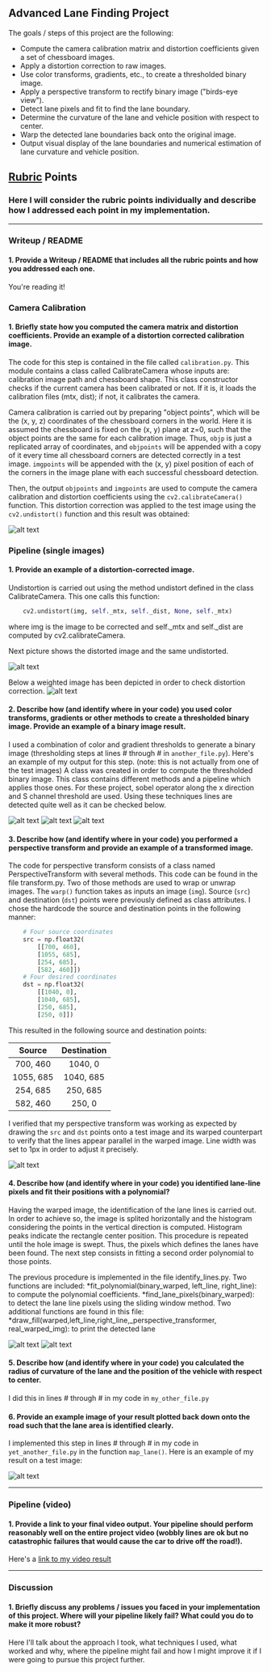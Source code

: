 ## **Advanced Lane Finding Project**

The goals / steps of this project are the following:

* Compute the camera calibration matrix and distortion coefficients given a set of chessboard images.
* Apply a distortion correction to raw images.
* Use color transforms, gradients, etc., to create a thresholded binary image.
* Apply a perspective transform to rectify binary image ("birds-eye view").
* Detect lane pixels and fit to find the lane boundary.
* Determine the curvature of the lane and vehicle position with respect to center.
* Warp the detected lane boundaries back onto the original image.
* Output visual display of the lane boundaries and numerical estimation of lane curvature and vehicle position.

[//]: # (Image References)

[image1]: ./output_images/undistort_output_c1.png "Undistorted (calibration)"
[image2]: ./output_images/undistort_test5.png "Distorted correction"
[image3]: ./output_images/undistort_test5_weighted.png "Distorted correction weighted"
[image4]: ./output_images/P2output_test1.png "Transform 1"
[image5]: ./output_images/P2output_test4.png "Transform 4"
[image6]: ./output_images/P2output_test5.png "Transform 5"
[image7]: ./output_images/transform_straight_lines_1.png "Transform straight lines"
[image8]: ./output_images/identify_lines_t3.png "Identify lines"
[image9]: ./output_images/identify_lines_t5.png "Identify lines"

[image2]: ./test_images/test1.jpg "Road Transformed"
[image3]: ./examples/binary_combo_example.jpg "Binary Example"
[image4]: ./examples/warped_straight_lines.jpg "Warp Example"
[image5]: ./examples/color_fit_lines.jpg "Fit Visual"
[image6]: ./examples/example_output.jpg "Output"
[video1]: ./project_video.mp4 "Video"

## [Rubric](https://review.udacity.com/#!/rubrics/571/view) Points

### Here I will consider the rubric points individually and describe how I addressed each point in my implementation.  

---

### Writeup / README

#### 1. Provide a Writeup / README that includes all the rubric points and how you addressed each one.  

You're reading it!

### Camera Calibration

#### 1. Briefly state how you computed the camera matrix and distortion coefficients. Provide an example of a distortion corrected calibration image.

The code for this step is contained in the file called `calibration.py`. This module contains a class called CalibrateCamera whose inputs are: calibration image path and chessboard shape. This class constructor checks if the current camera has been calibrated or not. If it is, it loads the calibration files (mtx, dist); if not, it calibrates the camera.

Camera calibration is carried out by preparing "object points", which will be the (x, y, z) coordinates of the chessboard corners in the world. Here it is assumed the chessboard is fixed on the (x, y) plane at z=0, such that the object points are the same for each calibration image.  Thus, `objp` is just a replicated array of coordinates, and `objpoints` will be appended with a copy of it every time all chessboard corners are detected correctly in a test image.  `imgpoints` will be appended with the (x, y) pixel position of each of the corners in the image plane with each successful chessboard detection.  

Then, the output `objpoints` and `imgpoints` are used to compute the camera calibration and distortion coefficients using the `cv2.calibrateCamera()` function.  This distortion correction was applied to the test image using the `cv2.undistort()` function and this result was obtained: 

![alt text][image1]

### Pipeline (single images)

#### 1. Provide an example of a distortion-corrected image.

Undistortion is carried out using the method undistort defined in the class CalibrateCamera. This one calls this function: 
```python
	cv2.undistort(img, self._mtx, self._dist, None, self._mtx)
```
where img is the image to be corrected and self._mtx and self._dist are computed by cv2.calibrateCamera.

Next picture shows the distorted image and the same undistorted.

![alt text][image2]

Below a weighted image has been depicted in order to check distortion correction.
![alt text][image3]

#### 2. Describe how (and identify where in your code) you used color transforms, gradients or other methods to create a thresholded binary image.  Provide an example of a binary image result.

I used a combination of color and gradient thresholds to generate a binary image (thresholding steps at lines # through # in `another_file.py`).  Here's an example of my output for this step.  (note: this is not actually from one of the test images)
A class was created in order to compute the thresholded binary image. This class contains different methods and a pipeline which applies those ones. For these project, sobel operator along the x direction and S channel threshold are used. Using these techniques lines are detected quite well as it can be checked below.

![alt text][image4]
![alt text][image5]
![alt text][image6]

#### 3. Describe how (and identify where in your code) you performed a perspective transform and provide an example of a transformed image.

The code for perspective transform consists of a class named PerspectiveTransform with several methods. This code can be found in the file transform.py. Two of those methods are used to wrap or unwrap images.  The `warp()` function takes as inputs an image (`img`). Source (`src`) and destination (`dst`) points were previously defined as class attributes.  I chose the hardcode the source and destination points in the following manner:

```python
    # Four source coordinates
    src = np.float32(
        [[700, 460],
        [1055, 685],
        [254, 685],
        [582, 460]])
    # Four desired coordinates
    dst = np.float32(
        [[1040, 0],
        [1040, 685],
        [250, 685],
        [250, 0]])
```

This resulted in the following source and destination points:

| Source        | Destination   | 
|:-------------:|:-------------:| 
| 700, 460      | 1040, 0       | 
| 1055, 685     | 1040, 685     |
| 254, 685      | 250, 685      |
| 582, 460      | 250, 0        |

I verified that my perspective transform was working as expected by drawing the `src` and `dst` points onto a test image and its warped counterpart to verify that the lines appear parallel in the warped image. Line width was set to 1px in order to adjust it precisely.

![alt text][image7]

#### 4. Describe how (and identify where in your code) you identified lane-line pixels and fit their positions with a polynomial?

Having the warped image, the identification of the lane lines is carried out. In order to achieve so, the image is splited horizontally and the histogram considering the points in the vertical direction is computed. Histogram peaks indicate the rectangle center position. This procedure is repeated until the hole image is swept. Thus, the pixels which defines the lanes have been found. The next step consists in fitting a second order polynomial to those points.

The previous procedure is implemented in the file identify_lines.py. Two functions are included:
*fit_polynomial(binary_warped, left_line, right_line): to compute the polynomial coefficients.
*find_lane_pixels(binary_warped): to detect the lane line pixels using the sliding window method.
Two additional functions are found in this file:
*draw_fill(warped,left_line,right_line,_perspective_transformer, real_warped_img): to print the detected lane

![alt text][image8]
![alt text][image9]

#### 5. Describe how (and identify where in your code) you calculated the radius of curvature of the lane and the position of the vehicle with respect to center.

I did this in lines # through # in my code in `my_other_file.py`

#### 6. Provide an example image of your result plotted back down onto the road such that the lane area is identified clearly.

I implemented this step in lines # through # in my code in `yet_another_file.py` in the function `map_lane()`.  Here is an example of my result on a test image:

![alt text][image6]

---

### Pipeline (video)

#### 1. Provide a link to your final video output.  Your pipeline should perform reasonably well on the entire project video (wobbly lines are ok but no catastrophic failures that would cause the car to drive off the road!).

Here's a [link to my video result](./project_video.mp4)

---

### Discussion

#### 1. Briefly discuss any problems / issues you faced in your implementation of this project.  Where will your pipeline likely fail?  What could you do to make it more robust?

Here I'll talk about the approach I took, what techniques I used, what worked and why, where the pipeline might fail and how I might improve it if I were going to pursue this project further.  
